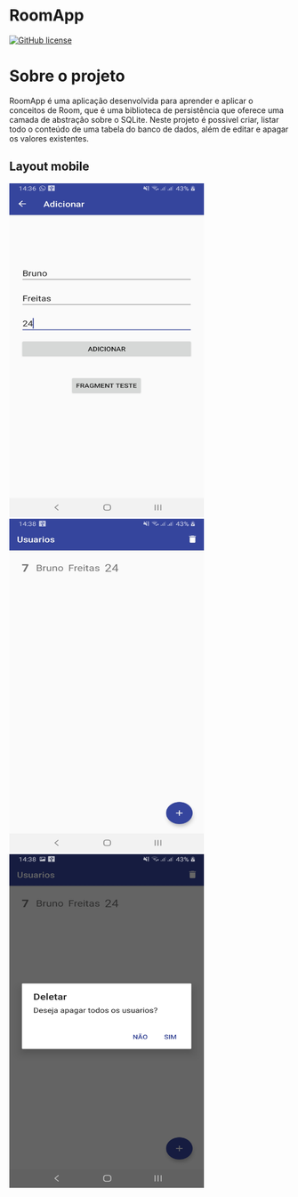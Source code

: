 # RoomApp
[![GitHub license](https://img.shields.io/github/license/Naereen/StrapDown.js.svg)](https://github.com/Brunoandroid/RoomApp/blob/main/LICENSE)

# Sobre o projeto

RoomApp é uma aplicação desenvolvida para aprender e aplicar o conceitos de Room, que é uma biblioteca de persistência que oferece uma camada de abstração sobre o SQLite. Neste projeto é possivel criar, listar todo o conteúdo de uma tabela do banco de dados, além de editar e apagar os valores existentes.

## Layout mobile
<img src="https://github.com/Brunoandroid/Imagens/blob/main/tela1Room.jpeg" width="350" height="600">
<img src="https://github.com/Brunoandroid/Imagens/blob/main/tela2Room.jpeg" width="350" height="600">
<img src="https://github.com/Brunoandroid/Imagens/blob/main/tela3Room.jpeg" width="350" height="600">

